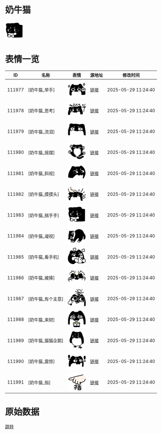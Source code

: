 # 奶牛猫

<img src="./cover.png" height="60" alt="cover" />

# 表情一览

|ID|名称|表情|源地址|修改时间|
|----|----|----|----|----|
|111977|[奶牛猫_举手]|<img src="./pic/111977_%5B奶牛猫_举手%5D.png" height="60" alt="举手"/>|[链接](https://i0.hdslb.com/bfs/garb/7c05d535f153de09e900dbe51ec9c96063041552.png)|2025-05-29 11:24:40|
|111978|[奶牛猫_思考]|<img src="./pic/111978_%5B奶牛猫_思考%5D.png" height="60" alt="思考"/>|[链接](https://i0.hdslb.com/bfs/garb/08a5baf6ce78e18e21ef3f92a1eeea181c60ace9.png)|2025-05-29 11:24:40|
|111979|[奶牛猫_流泪]|<img src="./pic/111979_%5B奶牛猫_流泪%5D.png" height="60" alt="流泪"/>|[链接](https://i0.hdslb.com/bfs/garb/fa2ad01f7ee06e312b42daefc745dcec36744703.png)|2025-05-29 11:24:40|
|111980|[奶牛猫_摇摆]|<img src="./pic/111980_%5B奶牛猫_摇摆%5D.png" height="60" alt="摇摆"/>|[链接](https://i0.hdslb.com/bfs/garb/852fbcadf9edca0cf457e0d9289552405490b710.png)|2025-05-29 11:24:40|
|111981|[奶牛猫_斜视]|<img src="./pic/111981_%5B奶牛猫_斜视%5D.png" height="60" alt="斜视"/>|[链接](https://i0.hdslb.com/bfs/garb/71c607154f3c4cf1d94cd047deda39d2b90f067e.png)|2025-05-29 11:24:40|
|111982|[奶牛猫_摸摸头]|<img src="./pic/111982_%5B奶牛猫_摸摸头%5D.png" height="60" alt="摸摸头"/>|[链接](https://i0.hdslb.com/bfs/garb/839091519e137affab6e970d20b5902aa05c32cc.png)|2025-05-29 11:24:40|
|111983|[奶牛猫_揣手手]|<img src="./pic/111983_%5B奶牛猫_揣手手%5D.png" height="60" alt="揣手手"/>|[链接](https://i0.hdslb.com/bfs/garb/b4f5a4901867b070516b89c751810c9438bfe397.png)|2025-05-29 11:24:40|
|111984|[奶牛猫_凝视]|<img src="./pic/111984_%5B奶牛猫_凝视%5D.png" height="60" alt="凝视"/>|[链接](https://i0.hdslb.com/bfs/garb/1e3236c82dc73bf9fcbead9e84899fd0af27d2a6.png)|2025-05-29 11:24:40|
|111985|[奶牛猫_看手机]|<img src="./pic/111985_%5B奶牛猫_看手机%5D.png" height="60" alt="看手机"/>|[链接](https://i0.hdslb.com/bfs/garb/94c42cf9571e5ee8c42bf91d984b2cb05843d376.png)|2025-05-29 11:24:40|
|111986|[奶牛猫_被揍]|<img src="./pic/111986_%5B奶牛猫_被揍%5D.png" height="60" alt="被揍"/>|[链接](https://i0.hdslb.com/bfs/garb/c9f43d5532bae1d69530692b77ea47061eb3a2c2.png)|2025-05-29 11:24:40|
|111987|[奶牛猫_有个主意]|<img src="./pic/111987_%5B奶牛猫_有个主意%5D.png" height="60" alt="有个主意"/>|[链接](https://i0.hdslb.com/bfs/garb/5471b9ff79f7d7c8a238c9f9c69a0066fbe4c6ed.png)|2025-05-29 11:24:40|
|111988|[奶牛猫_来财]|<img src="./pic/111988_%5B奶牛猫_来财%5D.png" height="60" alt="来财"/>|[链接](https://i0.hdslb.com/bfs/garb/975a9fb619dc6758971506fe21a117fb451b09fe.png)|2025-05-29 11:24:40|
|111989|[奶牛猫_猫猫企鹅]|<img src="./pic/111989_%5B奶牛猫_猫猫企鹅%5D.png" height="60" alt="猫猫企鹅"/>|[链接](https://i0.hdslb.com/bfs/garb/bba656ed843d95a8a3a2a6a95467fb5a522487ce.png)|2025-05-29 11:24:40|
|111990|[奶牛猫_震惊]|<img src="./pic/111990_%5B奶牛猫_震惊%5D.png" height="60" alt="震惊"/>|[链接](https://i0.hdslb.com/bfs/garb/57158cdd6282794fb469335ff95ab18f8d82375b.png)|2025-05-29 11:24:40|
|111991|[奶牛猫_指]|<img src="./pic/111991_%5B奶牛猫_指%5D.png" height="60" alt="指"/>|[链接](https://i0.hdslb.com/bfs/garb/17bb26819e03bb88350b346e0f25c52a30f783c9.png)|2025-05-29 11:24:40|

# 原始数据

[跳转](./raw.json)

